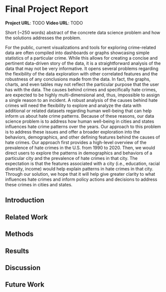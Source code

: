 # Final Project Report

**Project URL**: TODO
**Video URL**: TODO

Short (~250 words) abstract of the concrete data science problem and how the solutions addresses the problem.

For the public, current visualizations and tools for exploring crime-related data are often compiled into dashboards or graphs showcasing simple statistics of a particular crime. While this allows for creating a concise and pertinent data-driven story of the data, it is a straightforward analysis of the data that may not be very informative. It opens several problems regarding the flexibility of the data exploration with other correlated features and the robustness of any conclusions made from the data. In fact, the graphs, charts, and even tables may not reflect the particular purpose that the user has with the data. The causes behind crimes and specifically hate crimes, are expected to be highly multi-dimensional and, thus, impossible to assign a single reason to an incident. A robust analysis of the causes behind hate crimes will need the flexibility to explore and analyze the data with additional or related datasets regarding human well-being that can help inform us about hate crime patterns. Because of these reasons, our data science problem is to address how human well-being in cities and states influences hate crime patterns over the years. Our approach to this problem is to address these issues and offer a broader exploration into the behaviors, demographics, and other defining features behind the causes of hate crimes. Our approach first provides a high-level overview of the prevalence of hate crimes in the U.S. from 1990 to 2020. Then, we would direct users to explore the patterns in demographics and behaviors of a particular city and the prevalence of hate crimes in that city. The expectation is that the features associated with a city (i.e., education, racial diversity, income) would help explain patterns in hate crimes in that city. Through our solution, we hope that it will help give greater clarity to what influences hate crimes and inform policy actions and decisions to address these crimes in cities and states. 

## Introduction

## Related Work

## Methods

## Results

## Discussion

## Future Work

